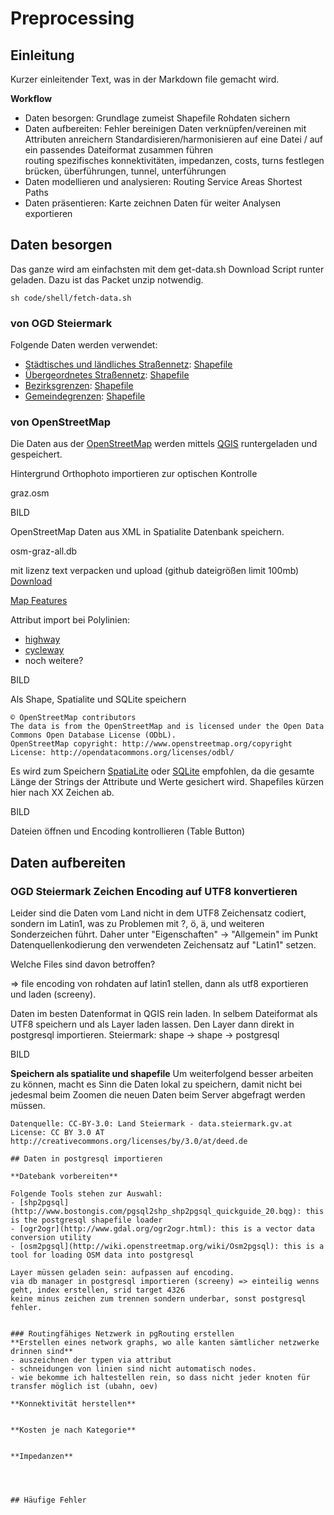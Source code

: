 # Preprocessing

## Einleitung
Kurzer einleitender Text, was in der Markdown file gemacht wird.

**Workflow**
* Daten besorgen: 
	Grundlage zumeist Shapefile
	Rohdaten sichern
* Daten aufbereiten:
	Fehler bereinigen
	Daten verknüpfen/vereinen
	mit Attributen anreichern
	Standardisieren/harmonisieren
	auf eine Datei / auf ein passendes Dateiformat zusammen führen	
	routing spezifisches
		konnektivitäten, impedanzen, costs, turns festlegen	
		brücken, überführungen, tunnel, unterführungen
* Daten modellieren und analysieren: 
	Routing
	Service Areas
	Shortest Paths
* Daten präsentieren: 
	Karte zeichnen
	Daten für weiter Analysen exportieren

## Daten besorgen

Das ganze wird am einfachsten mit dem get-data.sh Download Script runter geladen. Dazu ist das Packet unzip notwendig.

```
sh code/shell/fetch-data.sh
```

### von OGD Steiermark
Folgende Daten werden verwendet:
- [Städtisches und ländliches Straßennetz](http://data.steiermark.at/cms/beitrag/11822084/97108894/?AppInt_OGD_ID=53): [Shapefile](http://service.stmk.gv.at/ogd/OGD_Data_ABT07/geoinformation/Laendliches%20Strassennetz.zip)
- [Übergeordnetes Straßennetz](http://data.steiermark.at/cms/beitrag/11822084/97108894/?AppInt_OGD_ID=22): [Shapefile](http://service.stmk.gv.at/ogd/OGD_Data_ABT07/geoinformation/Verkehrsnetz_hochrangig.zip)
- [Bezirksgrenzen](http://data.steiermark.at/cms/beitrag/11822084/97108894/?AppInt_OGD_ID=32): [Shapefile](http://service.stmk.gv.at/ogd/OGD_Data_ABT07/geoinformation/Bezirksgrenzen.zip)
- [Gemeindegrenzen](http://data.steiermark.at/cms/beitrag/11822084/97108894/?AppInt_OGD_ID=4): [Shapefile](http://service.stmk.gv.at/ogd/OGD_Data_ABT07/geoinformation/Gemeindegrenzen.zip)

### von OpenStreetMap
Die Daten aus der [OpenStreetMap](http://wiki.openstreetmap.org/wiki/Map_Features) werden mittels [QGIS](http://qgis.org) runtergeladen und gespeichert.

Hintergrund Orthophoto importieren zur optischen Kontrolle

graz.osm

BILD

OpenStreetMap Daten aus XML in Spatialite Datenbank speichern.

osm-graz-all.db

mit lizenz text verpacken und upload (github dateigrößen limit 100mb)
[Download](http://courses.openscienceasap.org/vu-einfuehrung-geo-netzwerkanalyse/data/osm-wien-graz.tar.gz)

[Map Features](http://wiki.openstreetmap.org/wiki/Map_Features)

Attribut import bei Polylinien:
- [highway](http://wiki.openstreetmap.org/wiki/Key:highway)
- [cycleway](http://wiki.openstreetmap.org/wiki/Key:cycleway)
- noch weitere?

BILD

Als Shape, Spatialite und SQLite speichern

```
© OpenStreetMap contributors
The data is from the OpenStreetMap and is licensed under the Open Data Commons Open Database License (ODbL). 
OpenStreetMap copyright: http://www.openstreetmap.org/copyright
License: http://opendatacommons.org/licenses/odbl/
```

Es wird zum Speichern [SpatiaLite](https://www.gaia-gis.it/fossil/libspatialite/index) oder [SQLite](https://www.sqlite.org/) empfohlen, da die gesamte Länge der Strings der Attribute und Werte gesichert wird. Shapefiles kürzen hier nach XX Zeichen ab.

BILD

Dateien öffnen und Encoding kontrollieren (Table Button)



## Daten aufbereiten

### OGD Steiermark Zeichen Encoding auf UTF8 konvertieren

Leider sind die Daten vom Land nicht in dem UTF8 Zeichensatz codiert, sondern im Latin1, was zu Problemen mit ?, ö, ä, und weiteren Sonderzeichen führt. Daher unter "Eigenschaften" -> "Allgemein" im Punkt Datenquellenkodierung den verwendeten Zeichensatz auf "Latin1" setzen.


Welche Files sind davon betroffen?

=> file encoding von rohdaten auf latin1 stellen, dann als utf8 exportieren und laden (screeny).

Daten im besten Datenformat in QGIS rein laden. In selbem Dateiformat als UTF8 speichern und als Layer laden lassen. Den Layer dann direkt in postgresql importieren.
Steiermark: shape -> shape -> postgresql


BILD

**Speichern als spatialite und shapefile**
Um weiterfolgend besser arbeiten zu können, macht es Sinn die Daten lokal zu speichern, damit nicht bei jedesmal beim Zoomen die neuen Daten beim Server abgefragt werden müssen. 

```
Datenquelle: CC-BY-3.0: Land Steiermark - data.steiermark.gv.at
License: CC BY 3.0 AT http://creativecommons.org/licenses/by/3.0/at/deed.de

## Daten in postgresql importieren

**Datebank vorbereiten**

Folgende Tools stehen zur Auswahl:
- [shp2pgsql](http://www.bostongis.com/pgsql2shp_shp2pgsql_quickguide_20.bqg): this is the postgresql shapefile loader
- [ogr2ogr](http://www.gdal.org/ogr2ogr.html): this is a vector data conversion utility
- [osm2pgsql](http://wiki.openstreetmap.org/wiki/Osm2pgsql): this is a tool for loading OSM data into postgresql

Layer müssen geladen sein: aufpassen auf encoding.
via db manager in postgresql importieren (screeny) => einteilig wenns geht, index erstellen, srid target 4326
keine minus zeichen zum trennen sondern underbar, sonst postgresql fehler.


### Routingfähiges Netzwerk in pgRouting erstellen
**Erstellen eines network graphs, wo alle kanten sämtlicher netzwerke drinnen sind**
- auszeichnen der typen via attribut
- schneidungen von linien sind nicht automatisch nodes. 
- wie bekomme ich haltestellen rein, so dass nicht jeder knoten für transfer möglich ist (ubahn, oev)

**Konnektivität herstellen**


**Kosten je nach Kategorie**


**Impedanzen**




## Häufige Fehler









